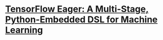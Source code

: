 # [TensorFlow Eager: A Multi-Stage, Python-Embedded DSL for Machine Learning](https://arxiv.org/pdf/1903.01855.pdf)
